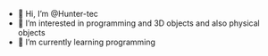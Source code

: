 - 👋 Hi, I’m @Hunter-tec
- 👀 I’m interested in programming and 3D objects and also physical objects
- 🌱 I’m currently learning programming
